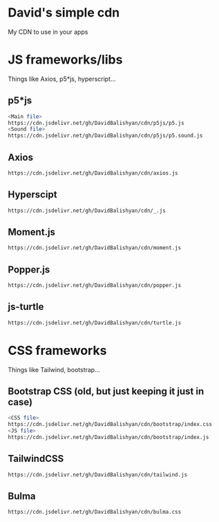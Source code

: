 # David's simple cdn
My CDN to use in your apps
# JS frameworks/libs
Things like Axios, p5*js, hyperscript...
## p5*js
```bash
<Main file> 
https://cdn.jsdelivr.net/gh/DavidBalishyan/cdn/p5js/p5.js
<Sound file>
https://cdn.jsdelivr.net/gh/DavidBalishyan/cdn/p5js/p5.sound.js
```
## Axios
```bash
https://cdn.jsdelivr.net/gh/DavidBalishyan/cdn/axios.js
```
## Hyperscipt
```bash
https://cdn.jsdelivr.net/gh/DavidBalishyan/cdn/_.js
```
## Moment.js
```bash
https://cdn.jsdelivr.net/gh/DavidBalishyan/cdn/moment.js
```
## Popper.js
```bash
https://cdn.jsdelivr.net/gh/DavidBalishyan/cdn/popper.js
```
## js-turtle
```bash
https://cdn.jsdelivr.net/gh/DavidBalishyan/cdn/turtle.js
```



# CSS frameworks
Things like Tailwind, bootstrap...
## Bootstrap CSS (old, but just keeping it just in case)
```bash
<CSS file>
https://cdn.jsdelivr.net/gh/DavidBalishyan/cdn/bootstrap/index.css
<JS file>
https://cdn.jsdelivr.net/gh/DavidBalishyan/cdn/bootstrap/index.js
```
## TailwindCSS
```bash
https://cdn.jsdelivr.net/gh/DavidBalishyan/cdn/tailwind.js
```
## Bulma
```bash
https://cdn.jsdelivr.net/gh/DavidBalishyan/cdn/bulma.css
```